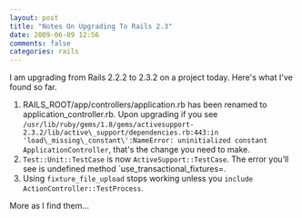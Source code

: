 ```yaml
---
layout: post
title: "Notes On Upgrading To Rails 2.3"
date: 2009-06-09 12:56
comments: false
categories: rails
---
```

I am upgrading from Rails 2.2.2 to 2.3.2 on a project today.  Here's what I've found so far.

1. RAILS\_ROOT/app/controllers/application.rb has been renamed to application\_controller.rb.  Upon upgrading if you see `/usr/lib/ruby/gems/1.8/gems/activesupport-2.3.2/lib/active\_support/dependencies.rb:443:in 'load\_missing\_constant\':NameError: uninitialized constant ApplicationController`, that's the change you need to make.
2. `Test::Unit::TestCase` is now `ActiveSupport::TestCase`. The error you’ll see is undefined method \`use\_transactional\_fixtures=.
3. Using `fixture_file_upload` stops working unless you `include ActionController::TestProcess`.

More as I find them…